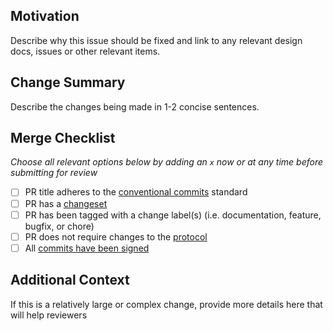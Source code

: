 ## Motivation

Describe why this issue should be fixed and link to any relevant design docs, issues or other relevant items.

## Change Summary

Describe the changes being made in 1-2 concise sentences.

## Merge Checklist

_Choose all relevant options below by adding an `x` now or at any time before submitting for review_

- [ ] PR title adheres to the [conventional commits](https://www.conventionalcommits.org/en/v1.0.0/) standard
- [ ] PR has a [changeset](../CONTRIBUTING.md#35-adding-changesets)
- [ ] PR has been tagged with a change label(s) (i.e. documentation, feature, bugfix, or chore)
- [ ] PR does not require changes to the [protocol](https://github.com/farcasterxyz/protocol)
- [ ] All [commits have been signed](https://github.com/farcasterxyz/hub-monorepo/blob/main/CONTRIBUTING.md#22-signing-commits)

## Additional Context

If this is a relatively large or complex change, provide more details here that will help reviewers
